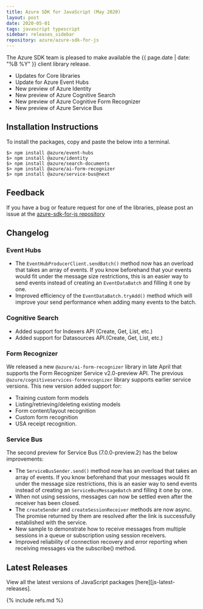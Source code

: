 ```yaml
---
title: Azure SDK for JavaScript (May 2020)
layout: post
date: 2020-05-01
tags: javascript typescript
sidebar: releases_sidebar
repository: azure/azure-sdk-for-js
---
```


The Azure SDK team is pleased to make available the {{ page.date | date: "%B %Y" }} client library release.

- Updates for Core libraries
- Update for Azure Event Hubs
- New preview of Azure Identity
- New preview of Azure Cognitive Search
- New preview of Azure Cognitive Form Recognizer
- New preview of Azure Service Bus

## Installation Instructions
To install the packages, copy and paste the below into a terminal.

    $> npm install @azure/event-hubs
    $> npm install @azure/identity
    $> npm install @azure/search-documents
    $> npm install @azure/ai-form-recognizer
    $> npm install @azure/service-bus@next

## Feedback
If you have a bug or feature request for one of the libraries, please post an issue at the [azure-sdk-for-js repository](https://github.com/azure/azure-sdk-for-js/issues)

## Changelog

### Event Hubs

- The `EventHubProducerClient.sendBatch()` method now has an overload that takes an array of events.
If you know beforehand that your events would fit under the message size restrictions, this is an easier way to send events instead of creating an `EventDataBatch` and filling it one by one.
- Improved efficiency of the `EventDataBatch.tryAdd()` method which will improve your send performance when adding many events to the batch.

### Cognitive Search

- Added support for Indexers API (Create, Get, List, etc.)
- Added support for Datasources API.(Create, Get, List, etc.)

### Form Recognizer

We released a new `@azure/ai-form-recognizer` library in late April that supports the Form Recognizer Service v2.0-preview API. The previous `@azure/cognitiveservices-formrecognizer` library supports earlier service versions. This new version added support for:
- Training custom form models
- Listing/retrieving/deleting existing models
- Form content/layout recognition
- Custom form recognition
- USA receipt recognition.

### Service Bus

The second preview for Service Bus (7.0.0-preview.2) has the below improvements:

- The `ServiceBusSender.send()` method now has an overload that takes an array of events.
If you know beforehand that your messages would fit under the message size restrictions, this is an easier way to send events instead of creating an `ServiceBusMessageBatch` and filling it one by one.
- When not using sessions, messages can now be settled even after the receiver has been closed.
- The `createSender` and `createSessionReceiver` methods are now async. The promise returned by them are resolved after the link is successfully established with the service.
- New sample to demonstrate how to receive messages from multiple sessions in a queue or subscription using session receivers.
- Improved reliability of connection recovery and error reporting when receiving messages via the subscribe() method.

## Latest Releases

View all the latest versions of JavaScript packages [here][js-latest-releases].

{% include refs.md %}
